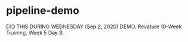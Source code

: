 # pipeline-demo
DID THIS DURING WEDNESDAY (Sep 2, 2020) DEMO.
Revature 10-Week Training, Week 5 Day 3.
